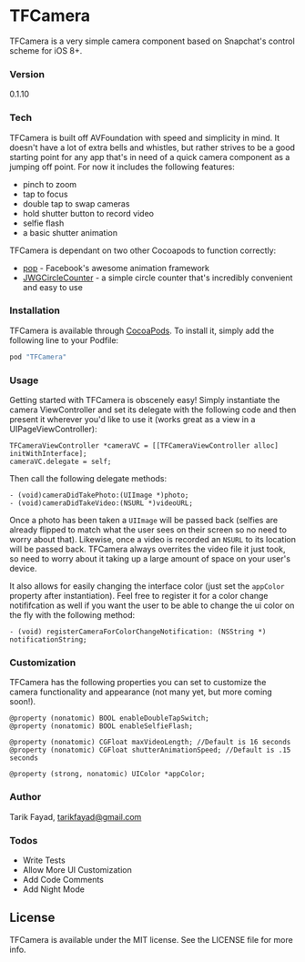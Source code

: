 # TFCamera
TFCamera is a very simple camera component based on Snapchat's control scheme for iOS 8+.

### Version
0.1.10

### Tech

TFCamera is built off AVFoundation with speed and simplicity in mind. It doesn't have a lot of extra bells and whistles, but rather strives to be a good starting point for any app that's in need of a quick camera component as a jumping off point. For now it includes the following features:
- pinch to zoom
- tap to focus
- double tap to swap cameras
- hold shutter button to record video
- selfie flash
- a basic shutter animation

TFCamera is dependant on two other Cocoapods to function correctly:

* [pop] - Facebook's awesome animation framework
* [JWGCircleCounter] - a simple circle counter that's incredibly convenient and easy to use

### Installation

TFCamera is available through [CocoaPods]. To install it, simply add the following line to your Podfile:

```sh
pod "TFCamera"
```

### Usage

Getting started with TFCamera is obscenely easy! Simply instantiate the camera ViewController and set its delegate with the following code and then present it wherever you'd like to use it (works great as a view in a UIPageViewController):
```
TFCameraViewController *cameraVC = [[TFCameraViewController alloc] initWithInterface];
cameraVC.delegate = self;
```

Then call the following delegate methods:
```
- (void)cameraDidTakePhoto:(UIImage *)photo;
- (void)cameraDidTakeVideo:(NSURL *)videoURL;
```
Once a photo has been taken a ```UIImage``` will be passed back (selfies are already flipped to match what the user sees on their screen so no need to worry about that). Likewise, once a video is recorded an ```NSURL``` to its location will be passed back. TFCamera always overrites the video file it just took, so need to worry about it taking up a large amount of space on your user's device.

It also allows for easily changing the interface color (just set the ```appColor``` property after instantiation). Feel free to register it for a color change notififcation as well if you want the user to be able to change the ui color on the fly with the following method:
```
- (void) registerCameraForColorChangeNotification: (NSString *) notificationString;
```

### Customization
TFCamera has the following properties you can set to customize the camera functionality and appearance (not many yet, but more coming soon!).
```
@property (nonatomic) BOOL enableDoubleTapSwitch;
@property (nonatomic) BOOL enableSelfieFlash;

@property (nonatomic) CGFloat maxVideoLength; //Default is 16 seconds
@property (nonatomic) CGFloat shutterAnimationSpeed; //Default is .15 seconds 

@property (strong, nonatomic) UIColor *appColor;
```

### Author
Tarik Fayad, [tarikfayad@gmail.com]

### Todos

 - Write Tests
 - Allow More UI Customization
 - Add Code Comments
 - Add Night Mode

License
----
TFCamera is available under the MIT license. See the LICENSE file for more info.

[//]: # (These are reference links used in the body of this note and get stripped out when the markdown processor does its job. There is no need to format nicely because it shouldn't be seen. Thanks SO - http://stackoverflow.com/questions/4823468/store-comments-in-markdown-syntax)


   [pop]: <https://github.com/facebook/pop>
   [JWGCircleCounter]: <https://github.com/johngraham262/JWGCircleCounter>
   [CocoaPods]: <cocoapods.org>
   [tarikfayad@gmail.com]: <mailto:tarikfayad@gmail.com>
